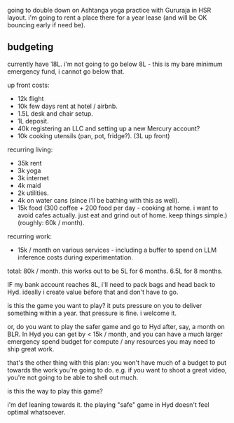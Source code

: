 going to double down on Ashtanga yoga practice with Gururaja in HSR layout.
i'm going to rent a place there for a year lease (and will be OK bouncing early if need be).
## budgeting
currently have 18L.
i'm not going to go below 8L - this is my bare minimum emergency fund, i cannot go below that.

up front costs:
- 12k flight
- 10k few days rent at hotel / airbnb.
- 1.5L desk and chair setup.
- 1L deposit.
- 40k registering an LLC and setting up a new Mercury account?
- 10k cooking utensils (pan, pot, fridge?).
(3L up front)

recurring living:
- 35k rent
- 3k yoga
- 3k internet
- 4k maid
- 2k utilities.
- 4k on water cans (since i'll be bathing with this as well).
- 15k food (300 coffee + 200 food per day - cooking at home. i want to avoid cafes actually. just eat and grind out of home. keep things simple.)
(roughly: 60k / month).

recurring work:
- 15k / month on various services - including a buffer to spend on LLM inference costs during experimentation.

total: 80k / month.
this works out to be 5L for 6 months. 6.5L for 8 months.

IF my bank account reaches 8L, i'll need to pack bags and head back to Hyd. ideally i create value before that and don't have to go.

is this the game you want to play? it puts pressure on you to deliver something within a year. that pressure is fine. i welcome it.

or, do you want to play the safer game and go to Hyd after, say, a month on BLR.
In Hyd you can get by < 15k / month, and you can have a much larger emergency spend budget for compute / any resources you may need to ship great work.

that's the other thing with this plan: you won't have much of a budget to put towards the work you're going to do. e.g. if you want to shoot a great video, you're not going to be able to shell out much.

is this the way to play this game?

i'm def leaning towards it. the playing "safe" game in Hyd doesn't feel optimal whatsoever. 